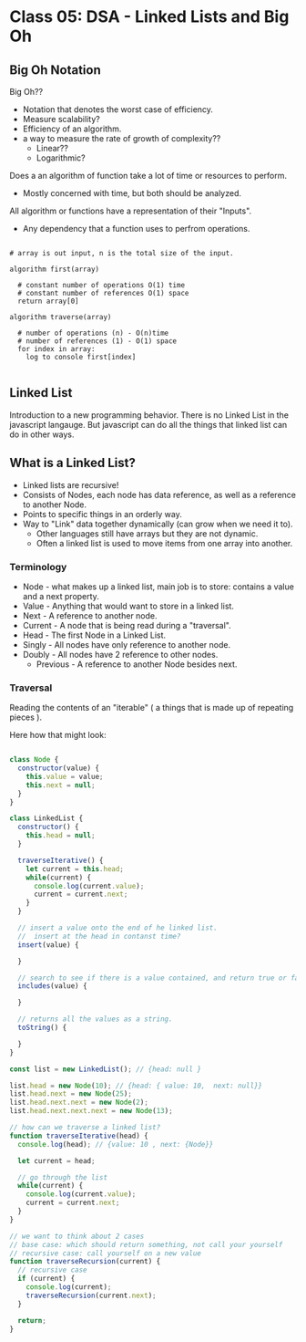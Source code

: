 # Class 05: DSA - Linked Lists and Big Oh

## Big Oh Notation

Big Oh??

* Notation that denotes the worst case of efficiency.
* Measure scalability?
* Efficiency of an algorithm.
* a way to measure the rate of growth of complexity??
  * Linear??
  * Logarithmic?
  
Does a an algorithm of function take a lot of time or resources to perform.
  * Mostly concerned with time, but both should be analyzed.

All algorithm or functions have a representation of their "Inputs".
  * Any dependency that a function uses to perfrom operations.

```plaintext

# array is out input, n is the total size of the input.

algorithm first(array)

  # constant number of operations O(1) time
  # constant number of references O(1) space
  return array[0]

algorithm traverse(array)

  # number of operations (n) - O(n)time
  # number of references (1) - O(1) space
  for index in array:
    log to console first[index]


```

## Linked List

Introduction to a new programming behavior. There is no Linked List in the javascript langauge. But javascript can do all the things that linked list can do in other ways.

## What is a Linked List?

* Linked lists are recursive!
* Consists of Nodes, each node has data reference, as well as a reference to another Node.
* Points to specific things in an orderly way.
* Way to "Link" data together dynamically (can grow when we need it to).
  * Other languages still have arrays but they are not dynamic.
  * Often a linked list is used to move items from one array into another.

### Terminology

* Node - what makes up a linked list, main job is to store: contains a value and a next property.
* Value - Anything that would want to store in a linked list.
* Next - A reference to another node.
* Current - A node that is being read during a "traversal".
* Head - The first Node in a Linked List.
* Singly - All nodes have only reference to another node.
* Doubly - All nodes have 2 reference to other nodes.
  * Previous - A reference to another Node besides next.

### Traversal

Reading the contents of an "iterable" ( a things that is made up of repeating pieces ).


Here how that might look:

```javascript

class Node {
  constructor(value) {
    this.value = value;
    this.next = null;
  }
}

class LinkedList {
  constructor() {
    this.head = null;
  }

  traverseIterative() {
    let current = this.head;
    while(current) {
      console.log(current.value);
      current = current.next;
    }
  }

  // insert a value onto the end of he linked list.
  //  insert at the head in contanst time?
  insert(value) {

  }

  // search to see if there is a value contained, and return true or false
  includes(value) {

  }

  // returns all the values as a string.
  toString() {

  }
}

const list = new LinkedList(); // {head: null }

list.head = new Node(10); // {head: { value: 10,  next: null}}
list.head.next = new Node(25);
list.head.next.next = new Node(2);
list.head.next.next.next = new Node(13);

// how can we traverse a linked list?
function traverseIterative(head) {
  console.log(head); // {value: 10 , next: {Node}}

  let current = head;

  // go through the list
  while(current) {
    console.log(current.value);
    current = current.next;
  }
}

// we want to think about 2 cases
// base case: which should return something, not call your yourself
// recursive case: call yourself on a new value 
function traverseRecursion(current) {
  // recursive case
  if (current) {
    console.log(current);
    traverseRecursion(current.next);
  }

  return;
}

```
